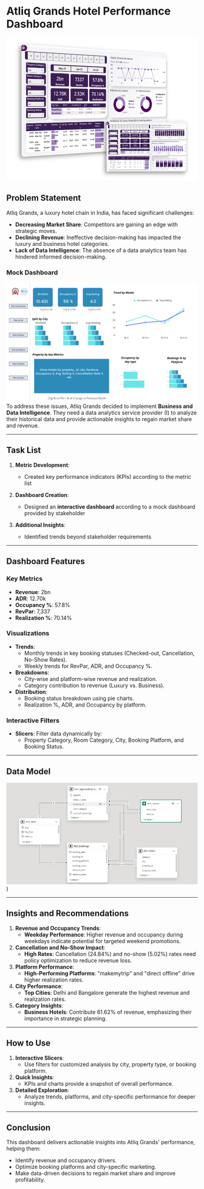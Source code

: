# Atliq Grands Hotel Performance Dashboard
![Assets/Revenu Insight thumbnail.png)](https://github.com/M-Talha-1/Revenue-Insights-in-Hospitality-Domain/blob/4e9aa3e45d7fec93405c1f1981a1450ec6c9f51f/Assets/Revenu%20Insight%20thumbnail.png)
## Problem Statement
Atliq Grands, a luxury hotel chain in India, has faced significant challenges:
- **Decreasing Market Share**: Competitors are gaining an edge with strategic moves.
- **Declining Revenue**: Ineffective decision-making has impacted the luxury and business hotel categories.
- **Lack of Data Intelligence**: The absence of a data analytics team has hindered informed decision-making.
### Mock Dashboard
![Mock Dashboard](https://github.com/M-Talha-1/Revenue-Insights-in-Hospitality-Domain/blob/a0fc10978633d988876cf0a82b45b7749db85d97/Assets/mock%20up%20dashboard_atliq%20grands.png)
To address these issues, Atliq Grands decided to implement **Business and Data Intelligence**. They need a data analytics service provider (I) to analyze their historical data and provide actionable insights to regain market share and revenue.

---

## Task List
1. **Metric Development**:
   - Created key performance indicators (KPIs) according to the metric list

2. **Dashboard Creation**:
   - Designed an **interactive dashboard** according to a mock dashboard provided by stakeholder

3. **Additional Insights**:
   - Identified trends beyond stakeholder requirements
---

## Dashboard Features

### Key Metrics
- **Revenue**: 2bn
- **ADR**: 12.70k
- **Occupancy %**: 57.8%
- **RevPar**: 7,337
- **Realization %**: 70.14%

### Visualizations
- **Trends**:
  - Monthly trends in key booking statuses (Checked-out, Cancellation, No-Show Rates).
  - Weekly trends for RevPar, ADR, and Occupancy %.
- **Breakdowns**:
  - City-wise and platform-wise revenue and realization.
  - Category contribution to revenue (Luxury vs. Business).
- **Distribution**:
  - Booking status breakdown using pie charts.
  - Realization %, ADR, and Occupancy by platform.

### Interactive Filters
- **Slicers**: Filter data dynamically by:
  - Property Category, Room Category, City, Booking Platform, and Booking Status.

---
## Data Model
![Data Model](https://github.com/M-Talha-1/Revenue-Insights-in-Hospitality-Domain/blob/a0fc10978633d988876cf0a82b45b7749db85d97/Assets/Data%20Model.png))

---
## Insights and Recommendations
1. **Revenue and Occupancy Trends**:
   - **Weekday Performance**: Higher revenue and occupancy during weekdays indicate potential for targeted weekend promotions.
2. **Cancellation and No-Show Impact**:
   - **High Rates**: Cancellation (24.84%) and no-show (5.02%) rates need policy optimization to reduce revenue loss.
3. **Platform Performance**:
   - **High-Performing Platforms**: "makemytrip" and "direct offline" drive higher realization rates.
4. **City Performance**:
   - **Top Cities**: Delhi and Bangalore generate the highest revenue and realization rates.
5. **Category Insights**:
   - **Business Hotels**: Contribute 61.62% of revenue, emphasizing their importance in strategic planning.

---

## How to Use
1. **Interactive Slicers**:
   - Use filters for customized analysis by city, property type, or booking platform.
2. **Quick Insights**:
   - KPIs and charts provide a snapshot of overall performance.
3. **Detailed Exploration**:
   - Analyze trends, platforms, and city-specific performance for deeper insights.

---

## Conclusion
This dashboard delivers actionable insights into Atliq Grands' performance, helping them:
- Identify revenue and occupancy drivers.
- Optimize booking platforms and city-specific marketing.
- Make data-driven decisions to regain market share and improve profitability.
